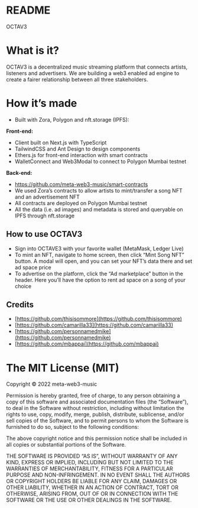 # README
OCTAV3

# What is it?

OCTAV3 is a decentralized music streaming platform that connects artists, listeners and advertisers. We are building a web3 enabled ad engine to create a fairer relationship between all three stakeholders.

# How it’s made

- Built with Zora, Polygon and nft.storage (IPFS):

**Front-end:**

- Client built on Next.js with TypeScript
- TailwindCSS and Ant Design to design components
- Ethers.js for front-end interaction with smart contracts
- WalletConnect and Web3Modal to connect to Polygon Mumbai testnet

**Back-end:**
- https://github.com/meta-web3-music/smart-contracts
- We used Zora’s contracts to allow artists to mint/transfer a song NFT and an advertisement NFT
- All contracts are deployed on Polygon Mumbai testnet
- All the data (i.e. ad images) and metadata is stored and queryable on IPFS through nft.storage

## How to use OCTAV3

- Sign into OCTAVE3 with your favorite wallet (MetaMask, Ledger Live)
- To mint an NFT, navigate to home screen, then click “Mint Song NFT” button. A modal will open, and you can set your NFT’s data there and set ad space price
- To advertise on the platform, click the “Ad marketplace” button in the header. Here you’ll have the option to rent ad space on a song of your choice

## Credits

- [https://github.com/thisisommore](https://github.com/thisisommore)
- [https://github.com/camarilla33](https://github.com/camarilla33)
- [https://github.com/personnamedmike](https://github.com/personnamedmike)
- [https://github.com/mbappai](https://github.com/mbappai)

# The MIT License (MIT)

Copyright © 2022 meta-web3-music

Permission is hereby granted, free of charge, to any person obtaining a copy of this software and associated documentation files (the “Software”), to deal in the Software without restriction, including without limitation the rights to use, copy, modify, merge, publish, distribute, sublicense, and/or sell copies of the Software, and to permit persons to whom the Software is furnished to do so, subject to the following conditions:

The above copyright notice and this permission notice shall be included in all copies or substantial portions of the Software.

THE SOFTWARE IS PROVIDED “AS IS”, WITHOUT WARRANTY OF ANY KIND, EXPRESS OR IMPLIED, INCLUDING BUT NOT LIMITED TO THE WARRANTIES OF MERCHANTABILITY, FITNESS FOR A PARTICULAR PURPOSE AND NON-INFRINGEMENT. IN NO EVENT SHALL THE AUTHORS OR COPYRIGHT HOLDERS BE LIABLE FOR ANY CLAIM, DAMAGES OR OTHER LIABILITY, WHETHER IN AN ACTION OF CONTRACT, TORT OR OTHERWISE, ARISING FROM, OUT OF OR IN CONNECTION WITH THE SOFTWARE OR THE USE OR OTHER DEALINGS IN THE SOFTWARE.